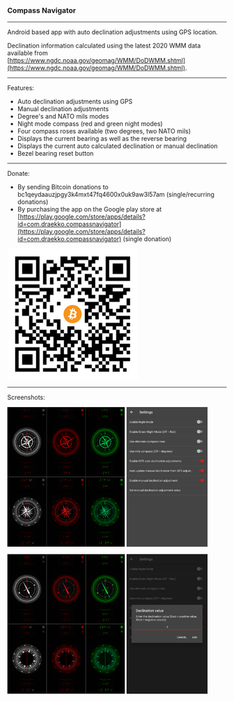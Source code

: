### Compass Navigator 

---

Android based app with auto declination adjustments using GPS location. 

Declination information calculated using the latest 2020 WMM data available from [https://www.ngdc.noaa.gov/geomag/WMM/DoDWMM.shtml](https://www.ngdc.noaa.gov/geomag/WMM/DoDWMM.shtml). 

---

Features:

* Auto declination adjustments using GPS
* Manual declination adjustments
* Degree's and NATO mils modes
* Night mode compass (red and green night modes)
* Four compass roses available (two degrees, two NATO mils)
* Displays the current bearing as well as the reverse bearing
* Displays the current auto calculated declination or manual declination
* Bezel bearing reset button

---

Donate:

* By sending Bitcoin donations to bc1qeydaauzjpgy3k4mxt47fq4600x0uk9aw3l57am (single/recurring donations)
* By purchasing the app on the Google play store at [https://play.google.com/store/apps/details?id=com.draekko.compassnavigator](https://play.google.com/store/apps/details?id=com.draekko.compassnavigator) (single donation)

<img src="https://raw.githubusercontent.com/draekko-rand/CompassNavigator/master/images/bitcoin.png" data-canonical-src="https://raw.githubusercontent.com/draekko-rand/CompassNavigator/master/images/bitcoin.png" />

---

Screenshots:

<p float="left">
<img src="https://raw.githubusercontent.com/draekko-rand/CompassNavigator/master/images/screenshot1.png" data-canonical-src="https://raw.githubusercontent.com/draekko-rand/CompassNavigator/master/images/screenshot1.png" height="320px" />
   
   

<img src="https://raw.githubusercontent.com/draekko-rand/CompassNavigator/master/images/screenshot2.png" data-canonical-src="https://raw.githubusercontent.com/draekko-rand/CompassNavigator/master/images/screenshot2.png" height="320px" />   
   
   

</p>
<p float="left">
<img src="https://raw.githubusercontent.com/draekko-rand/CompassNavigator/master/images/screenshot3.png" data-canonical-src="https://raw.githubusercontent.com/draekko-rand/CompassNavigator/master/images/screenshot3.png" height="320px" />
   
   

<img src="https://raw.githubusercontent.com/draekko-rand/CompassNavigator/master/images/screenshot4.png" data-canonical-src="https://raw.githubusercontent.com/draekko-rand/CompassNavigator/master/images/screenshot4.png" height="320px" />
   
   
</p>

